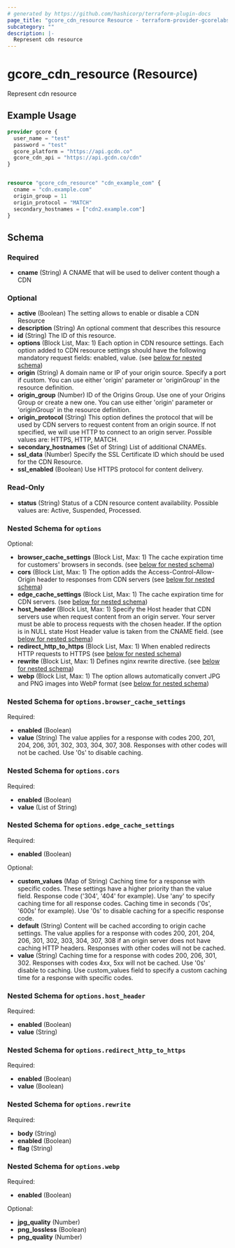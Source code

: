 ```yaml
---
# generated by https://github.com/hashicorp/terraform-plugin-docs
page_title: "gcore_cdn_resource Resource - terraform-provider-gcorelabs"
subcategory: ""
description: |-
  Represent cdn resource
---
```


# gcore_cdn_resource (Resource)

Represent cdn resource

## Example Usage

```terraform
provider gcore {
  user_name = "test"
  password = "test"
  gcore_platform = "https://api.gcdn.co"
  gcore_cdn_api = "https://api.gcdn.co/cdn"
}


resource "gcore_cdn_resource" "cdn_example_com" {
  cname = "cdn.example.com"
  origin_group = 11
  origin_protocol = "MATCH"
  secondary_hostnames = ["cdn2.example.com"]
}
```

<!-- schema generated by tfplugindocs -->
## Schema

### Required

- **cname** (String) A CNAME that will be used to deliver content though a CDN

### Optional

- **active** (Boolean) The setting allows to enable or disable a CDN Resource
- **description** (String) An optional comment that describes this resource
- **id** (String) The ID of this resource.
- **options** (Block List, Max: 1) Each option in CDN resource settings. Each option added to CDN resource settings should have the following mandatory request fields: enabled, value. (see [below for nested schema](#nestedblock--options))
- **origin** (String) A domain name or IP of your origin source. Specify a port if custom. You can use either 'origin' parameter or 'originGroup' in the resource definition.
- **origin_group** (Number) ID of the Origins Group. Use one of your Origins Group or create a new one. You can use either 'origin' parameter or 'originGroup' in the resource definition.
- **origin_protocol** (String) This option defines the protocol that will be used by CDN servers to request content from an origin source. If not specified, we will use HTTP to connect to an origin server. Possible values are: HTTPS, HTTP, MATCH.
- **secondary_hostnames** (Set of String) List of additional CNAMEs.
- **ssl_data** (Number) Specify the SSL Certificate ID which should be used for the CDN Resource.
- **ssl_enabled** (Boolean) Use HTTPS protocol for content delivery.

### Read-Only

- **status** (String) Status of a CDN resource content availability. Possible values are: Active, Suspended, Processed.

<a id="nestedblock--options"></a>
### Nested Schema for `options`

Optional:

- **browser_cache_settings** (Block List, Max: 1) The cache expiration time for customers' browsers in seconds. (see [below for nested schema](#nestedblock--options--browser_cache_settings))
- **cors** (Block List, Max: 1) The option adds the Access-Control-Allow-Origin header to responses from CDN servers (see [below for nested schema](#nestedblock--options--cors))
- **edge_cache_settings** (Block List, Max: 1) The cache expiration time for CDN servers. (see [below for nested schema](#nestedblock--options--edge_cache_settings))
- **host_header** (Block List, Max: 1) Specify the Host header that CDN servers use when request content from an origin server. Your server must be able to process requests with the chosen header. If the option is in NULL state Host Header value is taken from the CNAME field. (see [below for nested schema](#nestedblock--options--host_header))
- **redirect_http_to_https** (Block List, Max: 1) When enabled redirects HTTP requests to HTTPS (see [below for nested schema](#nestedblock--options--redirect_http_to_https))
- **rewrite** (Block List, Max: 1) Defines nginx rewrite directive. (see [below for nested schema](#nestedblock--options--rewrite))
- **webp** (Block List, Max: 1) The option allows automatically convert JPG and PNG images into WebP format (see [below for nested schema](#nestedblock--options--webp))

<a id="nestedblock--options--browser_cache_settings"></a>
### Nested Schema for `options.browser_cache_settings`

Required:

- **enabled** (Boolean)
- **value** (String) The value applies for a response with codes 200, 201, 204, 206, 301, 302, 303, 304, 307, 308. Responses with other codes will not be cached. Use '0s' to disable caching.


<a id="nestedblock--options--cors"></a>
### Nested Schema for `options.cors`

Required:

- **enabled** (Boolean)
- **value** (List of String)


<a id="nestedblock--options--edge_cache_settings"></a>
### Nested Schema for `options.edge_cache_settings`

Required:

- **enabled** (Boolean)

Optional:

- **custom_values** (Map of String) Caching time for a response with specific codes. These settings have a higher priority than the value field. Response code ('304', '404' for example). Use 'any' to specify caching time for all response codes. Caching time in seconds ('0s', '600s' for example). Use '0s' to disable caching for a specific response code.
- **default** (String) Content will be cached according to origin cache settings. The value applies for a response with codes 200, 201, 204, 206, 301, 302, 303, 304, 307, 308 if an origin server does not have caching HTTP headers. Responses with other codes will not be cached.
- **value** (String) Caching time for a response with codes 200, 206, 301, 302. Responses with codes 4xx, 5xx will not be cached. Use '0s' disable to caching. Use custom_values field to specify a custom caching time for a response with specific codes.


<a id="nestedblock--options--host_header"></a>
### Nested Schema for `options.host_header`

Required:

- **enabled** (Boolean)
- **value** (String)


<a id="nestedblock--options--redirect_http_to_https"></a>
### Nested Schema for `options.redirect_http_to_https`

Required:

- **enabled** (Boolean)
- **value** (Boolean)


<a id="nestedblock--options--rewrite"></a>
### Nested Schema for `options.rewrite`

Required:

- **body** (String)
- **enabled** (Boolean)
- **flag** (String)


<a id="nestedblock--options--webp"></a>
### Nested Schema for `options.webp`

Required:

- **enabled** (Boolean)

Optional:

- **jpg_quality** (Number)
- **png_lossless** (Boolean)
- **png_quality** (Number)


